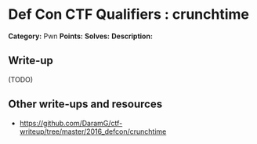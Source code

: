 # Def Con CTF Qualifiers : crunchtime

**Category:** Pwn
**Points:** 
**Solves:** 
**Description:**



## Write-up

(TODO)

## Other write-ups and resources

* https://github.com/DaramG/ctf-writeup/tree/master/2016_defcon/crunchtime
